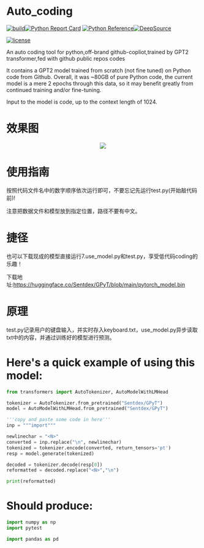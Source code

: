 # Auto_coding

[![build](https://github.com/yin1999/healthreport/actions/workflows/Build.yml/badge.svg)](https://github.com/yin1999/healthreport/actions/workflows/Build.yml)[![Python Report Card](https://goreportcard.com/badge/github.com/yin1999/healthreport)](https://goreportcard.com/report/github.com/yin1999/healthreport) [![Python Reference](https://pkg.go.dev/badge/github.com/yin1999/healthreport.svg)](https://pkg.go.dev/github.com/yin1999/healthreport)[![DeepSource](undefined?label=active+issues&show_trend=true)](undefined)
<p align="left">
  <a href="https://raw.githubusercontent.com/nonebot/nonebot2/master/LICENSE">
    <img src="https://img.shields.io/github/license/nonebot/nonebot2" alt="license">
  </a>
</p>

An auto coding tool for python,off-brand github-copliot,trained by GPT2 transformer,fed with github public repos codes

It contains a GPT2 model trained from scratch (not fine tuned) on Python code from Github. Overall, it was ~80GB of pure Python code, the current model is a mere 2 epochs through this data, so it may benefit greatly from continued training and/or fine-tuning.

Input to the model is code, up to the context length of 1024.

# 效果图
<p align="center">
  <a>
    <img src="https://raw.githubusercontent.com/pzy2000/Auto_coding/master/album/GPT-2.png">
  </a>
</p>

# 使用指南

按照代码文件名中的数字顺序依次运行即可，不要忘记先运行test.py(开始敲代码前)!

注意把数据文件和模型放到指定位置，路径不要有中文。

# 捷径
也可以下载现成的模型直接运行7.use_model.py和test.py，享受低代码coding的乐趣！

下载地址:https://huggingface.co/Sentdex/GPyT/blob/main/pytorch_model.bin

# 原理
test.py记录用户的键盘输入，并实时存入keyboard.txt，use_model.py异步读取txt中的内容，并通过训练好的模型进行预测。

# Here's a quick example of using this model:
```python
from transformers import AutoTokenizer, AutoModelWithLMHead

tokenizer = AutoTokenizer.from_pretrained("Sentdex/GPyT")
model = AutoModelWithLMHead.from_pretrained("Sentdex/GPyT")

'''copy and paste some code in here'''
inp = """import"""

newlinechar = "<N>"
converted = inp.replace("\n", newlinechar)
tokenized = tokenizer.encode(converted, return_tensors='pt')
resp = model.generate(tokenized)

decoded = tokenizer.decode(resp[0])
reformatted = decoded.replace("<N>","\n")

print(reformatted)
```
# Should produce:
```python
import numpy as np
import pytest

import pandas as pd
```
